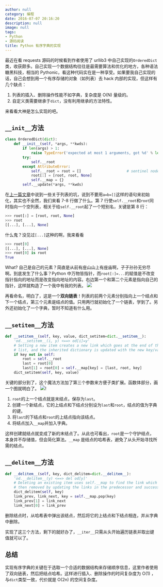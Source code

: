 ```yaml
---
author: null
category: 编程
date: 2016-07-07 20:16:20
description: null
image: null
tags:
- Python
- 源码阅读
title: Python 有序字典的实现
---
```


最近在看 requests 源码的时候看到作者使用了 urllib3 中自己实现的`OrderedDict`类，收获颇多。自己实现一个数据结构往往是最需要算法和优化的地方，各种语法糖黑科技，相当的 Pythonic，看这种代码实在是一种享受。如果要我自己实现的话，自己会想到用一个有序存储的对象（如列表）去 hack 内部的实现，但这样有几个缺点：

1. 列表的插入、删除操作性能不如字典，复杂度是 O(N) 量级的。
2. 自定义类需要继承于`dict`，没有利用继承的方法特性。

来看看大神是怎么实现的吧。
<!--more-->

## `__init__`方法
```python
class OrderedDict(dict):
    def __init__(self, *args, **kwds):
        if len(args) > 1:
            raise TypeError('expected at most 1 arguments, got %d' % len(args))
        try:
            self.__root
        except AttributeError:
            self.__root = root = []                     # sentinel node
            root[:] = [root, root, None]
            self.__map = {}
        self.__update(*args, **kwds)
```
在[上一篇文章](http://frostming.github.io/2016/06/13/python-list/)中说到一些关于列表的坑，说到不要用`a=b=[]`这样的语句来初始化，其实也不全然，我们来看 7-8 行做了什么。第 7 行使`self.__root`和`root`同时指向一个空列表，相关于给`self.__root`起了一个短别名，关键是第 8 行：
```python
>>> root[:] = [root, root, None]
>>> root
[[...], [...], None]
```
什么鬼？没见过`[...]`这种的啊，我来看看
```python
>>> root[0]
[[...], [...], None]
>>> root[0] is root
True
```
What? 自己是自己的元素？简直是从前有座山山上有座庙啊，子子孙孙无穷尽啊。到底发生了什么事？Python 中万物皆指针，而`root[:]=...`的赋值是不改变指针指向的地址而是改变指向地址的内容。右边第一个和第二个元素是指向自己的指针，这样就构造了一个我中有我的列表。
![](//static.frostming.com/images/1e6f8e56cb6cea791e53c29742da76c9.png)

再看命名，明白了，这是一个**双向链表**！列表的前两个元素分别指向上一个结点和下一个结点，第三个元素是结点的值。只用两行就初始化了一个链表，学到了。另外还初始化了一个字典，暂时不知道有什么用。

## `__setitem__`方法
```python
def __setitem__(self, key, value, dict_setitem=dict.__setitem__):
    'od.__setitem__(i, y) <==> od[i]=y'
    # Setting a new item creates a new link which goes at the end of the linked
    # list, and the inherited dictionary is updated with the new key/value pair.
    if key not in self:
        root = self.__root
        last = root[0]
        last[1] = root[0] = self.__map[key] = [last, root, key]
    dict_setitem(self, key, value)
```
关键的部分到了，这个魔法方法加了第三个参数来方便子类扩展。函数体部分，画一个图就明白了。
![](//static.frostming.com/images/dc7661ce1072a03bfe45c6b33647def2.png)!

1. `root`的上一个结点就是末结点，保存为`last`。
2. 创建一个新结点，它的上结点和下结点分别设为`last`和`root`，结点的值为字典的键。
3. 将`last`的下结点和`root`的上结点指向该结点。
4. 将结点加入`__map`并加入字典。

这样创建就结点就变成了新的末结点了。从此也可看出，`root`是一个守护结点，本身并不存储值，但会简化算法。`__map` 是结点的哈希表，避免了从头开始寻找所需的结点。

## `__delitem__`方法
```python
def __delitem__(self, key, dict_delitem=dict.__delitem__):
    'od.__delitem__(y) <==> del od[y]'
    # Deleting an existing item uses self.__map to find the link which is
    # then removed by updating the links in the predecessor and successor nodes.
    dict_delitem(self, key)
    link_prev, link_next, key = self.__map.pop(key)
    link_prev[1] = link_next
    link_next[0] = link_prev
```
删除结点时，从哈希表中弹出该结点，然后将它的上结点和下结点相连，并从字典中删除。

实现了这三个方法，剩下的就好办了，`__iter__`只需从头开始遍历链表并取出键值就可以了。

## 总结
实现有序字典的关键在于选取一个合适的数据结构来存储顺序信息，这里作者使用了双向链表，然后把结点哈希。这样进行插入、删除操作的时间复杂度为 O(1) ，与`dict`类型一致，代价就是 O(2n) 的空间复杂度。
